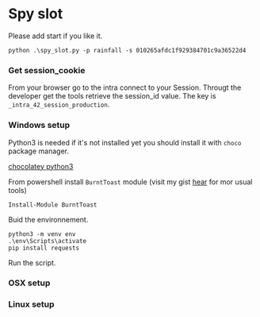 # 	Spy slot

Please add start if you like it.

```
python .\spy_slot.py -p rainfall -s 010265afdc1f929384701c9a36522d4
```

### Get session_cookie

From your browser go to the intra connect to your Session. Througt the developer get the tools retrieve the session_id value. The key is `_intra_42_session_production`.

### Windows setup

Python3 is needed if it's not installed yet you should install it with `choco` package manager.

[chocolatey python3](https://chocolatey.org/packages/python3)

From powershell install `BurntToast` module (visit my gist [hear](https://gist.github.com/CallMarl/997bb9e31e2cd12b4cba7d1804f4c41b) for mor usual tools)

```
Install-Module BurntToast
```

Buid the environnement.

```
python3 -m venv env
.\env\Scripts\activate
pip install requests
```

Run the script.


### OSX setup

### Linux setup
